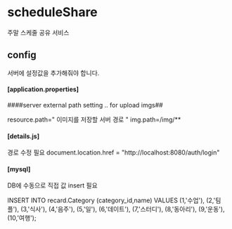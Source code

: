 # scheduleShare
주말 스케줄 공유 서비스


## config

서버에 설정값을 추가해줘야 합니다.

#### [application.properties]
####server external path setting .. for upload imgs##

resource.path=" 이미지를 저장할 서버 경로 "
img.path=/img/**


#### [details.js] ####
경로 수정 필요
document.location.href = "http://localhost:8080/auth/login"


#### [mysql]
DB에 수동으로 직접 값 insert 필요

INSERT INTO recard.Category (category_id,name) VALUES
(1,'수업'),
(2,'팀플'),
(3,'식사'),
(4,'음주'),
(5,'일'),
(6,'데이트'),
(7,'스터디'),
(8,'동아리'),
(9,'운동'),
(10,'여행');